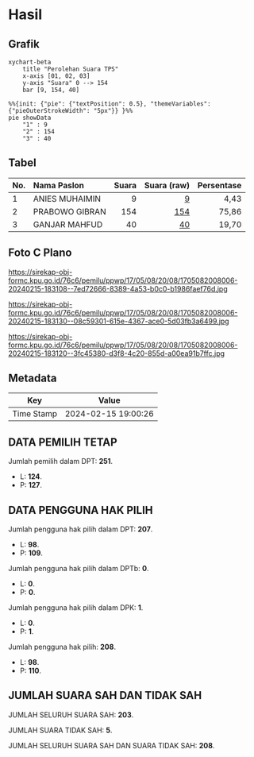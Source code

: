 # Hasil

## Grafik

```mermaid
xychart-beta
    title "Perolehan Suara TPS"
    x-axis [01, 02, 03]
    y-axis "Suara" 0 --> 154
    bar [9, 154, 40]
```

```mermaid
%%{init: {"pie": {"textPosition": 0.5}, "themeVariables": {"pieOuterStrokeWidth": "5px"}} }%%
pie showData
    "1" : 9
    "2" : 154
    "3" : 40
```

## Tabel

| No. | Nama Paslon    | Suara | Suara (raw) | Persentase |
|:--- |:-------------- | -----:| -----------:| ----------:|
| 1   | ANIES MUHAIMIN | 9     | [9][p-1]    | 4,43       |
| 2   | PRABOWO GIBRAN | 154   | [154][p-2]  | 75,86      |
| 3   | GANJAR MAHFUD  | 40    | [40][p-3]   | 19,70      |


[p-1]: https://github.com/gigit-pemilu/pemilu-2024-17-bengkulu/blob/main/pilpres/hitung-suara/sub/17-bengkulu/sub/05-seluma/sub/08-seluma-barat/sub/2008-purbosari/sub/006-tps/sub/paslon-1.txt
[p-2]: https://github.com/gigit-pemilu/pemilu-2024-17-bengkulu/blob/main/pilpres/hitung-suara/sub/17-bengkulu/sub/05-seluma/sub/08-seluma-barat/sub/2008-purbosari/sub/006-tps/sub/paslon-2.txt
[p-3]: https://github.com/gigit-pemilu/pemilu-2024-17-bengkulu/blob/main/pilpres/hitung-suara/sub/17-bengkulu/sub/05-seluma/sub/08-seluma-barat/sub/2008-purbosari/sub/006-tps/sub/paslon-3.txt

## Foto C Plano

https://sirekap-obj-formc.kpu.go.id/76c6/pemilu/ppwp/17/05/08/20/08/1705082008006-20240215-183108--7ed72666-8389-4a53-b0c0-b1986faef76d.jpg

https://sirekap-obj-formc.kpu.go.id/76c6/pemilu/ppwp/17/05/08/20/08/1705082008006-20240215-183130--08c59301-615e-4367-ace0-5d03fb3a6499.jpg

https://sirekap-obj-formc.kpu.go.id/76c6/pemilu/ppwp/17/05/08/20/08/1705082008006-20240215-183120--3fc45380-d3f8-4c20-855d-a00ea91b7ffc.jpg


## Metadata

| Key        | Value               |
| ---------- | ------------------- |
| Time Stamp | 2024-02-15 19:00:26 |


## DATA PEMILIH TETAP

Jumlah pemilih dalam DPT: **251**.
 * L: **124**.
 * P: **127**.

## DATA PENGGUNA HAK PILIH

Jumlah pengguna hak pilih dalam DPT: **207**.
 * L: **98**.
 * P: **109**.

Jumlah pengguna hak pilih dalam DPTb: **0**.
 * L: **0**.
 * P: **0**.

Jumlah pengguna hak pilih dalam DPK: **1**.
 * L: **0**.
 * P: **1**.

Jumlah pengguna hak pilih: **208**.
 * L: **98**.
 * P: **110**.

## JUMLAH SUARA SAH DAN TIDAK SAH

JUMLAH SELURUH SUARA SAH: **203**.

JUMLAH SUARA TIDAK SAH: **5**.

JUMLAH SELURUH SUARA SAH DAN SUARA TIDAK SAH: **208**.


